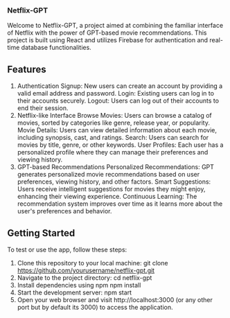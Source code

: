 ### Netflix-GPT
Welcome to Netflix-GPT, a project aimed at combining the familiar interface of Netflix with the power of GPT-based movie recommendations. This project is built using React and utilizes Firebase for authentication and real-time database functionalities.

## Features
1. Authentication
Signup: New users can create an account by providing a valid email address and password.
Login: Existing users can log in to their accounts securely.
Logout: Users can log out of their accounts to end their session.
2. Netflix-like Interface
Browse Movies: Users can browse a catalog of movies, sorted by categories like genre, release year, or popularity.
Movie Details: Users can view detailed information about each movie, including synopsis, cast, and ratings.
Search: Users can search for movies by title, genre, or other keywords.
User Profiles: Each user has a personalized profile where they can manage their preferences and viewing history.
3. GPT-based Recommendations
Personalized Recommendations: GPT generates personalized movie recommendations based on user preferences, viewing history, and other factors.
Smart Suggestions: Users receive intelligent suggestions for movies they might enjoy, enhancing their viewing experience.
Continuous Learning: The recommendation system improves over time as it learns more about the user's preferences and behavior.
## Getting Started
To test or use the app, follow these steps:
1. Clone this repository to your local machine:
   git clone https://github.com/yourusername/netflix-gpt.git
2. Navigate to the project directory:
   cd netflix-gpt
3. Install dependencies using npm
   npm install
4. Start the development server:
   npm start
5. Open your web browser and visit http://localhost:3000 (or any other port but by default its 3000) to access the application.
